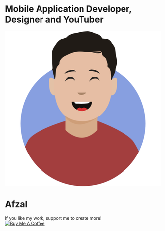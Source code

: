 # Mobile Application Developer, Designer and YouTuber

<p align="center">
  <img src="assets/avatar.png" alt="afzal avatar" title="avatar">
  <h1>Afzal</h1>
</p>

If you like my work, support me to create more!<br>
<a href="https://www.buymeacoffee.com/afzalali15" target="_blank"><img src="https://cdn.buymeacoffee.com/buttons/default-orange.png" alt="Buy Me A Coffee"></a>
